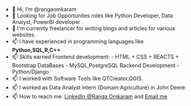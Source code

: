 - 👋 Hi, I’m @rangaomkaram
-  👀 Looking for Job Opportunites roles like Python Developer, Data Analyst, PowerBI developer .        
- 👀 I'm currently freelancer for writing  blogs and articles for various websites. 
- 📫 I have experienced in programming languages like <b>Python,SQL,R,C++</b>
- 📫 Skills earned 
        Frontend development: - HTML + CSS + REACTS + Bootstrap 
        DataBases             - MySQL,PostgreSQL
        Backend Development   - Python/Django
- 📫 I worked with Software Tools like QTCreator,QGIS.
- 📫 I worked as Data Analyst intern (Domain:Agriculture) in John Deere
- 📫 How to reach me: [LinkedIn @Ranga Omkaram](https://www.linkedin.com/in/rangaomkaram/) and  [Email me](omkaram.ranga@gmail.com)


 
<!---
rangaomkaram/rangaomkaram is a ✨ special ✨ repository because its `README.md` (this file) appears on your GitHub profile.
You can click the Preview link to take a look at your changes.
--->

